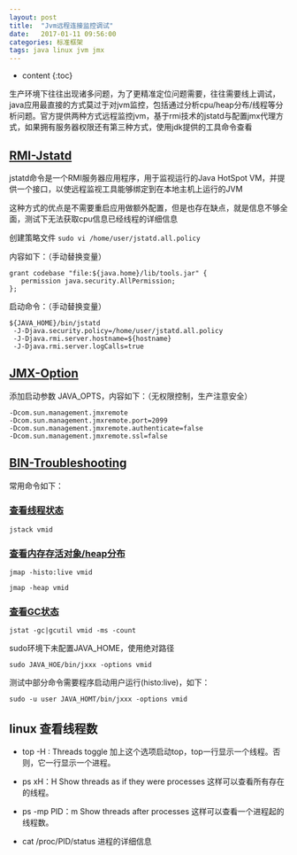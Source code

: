 ```yaml
---
layout: post
title:  "Jvm远程连接监控调试"
date:   2017-01-11 09:56:00
categories: 标准框架
tags: java linux jvm jmx
---
```


* content
{:toc}

生产环境下往往出现诸多问题，为了更精准定位问题需要，往往需要线上调试，java应用最直接的方式莫过于对jvm监控，包括通过分析cpu/heap分布/线程等分析问题。官方提供两种方式远程监控jvm，基于rmi技术的jstatd与配置jmx代理方式，如果拥有服务器权限还有第三种方式，使用jdk提供的工具命令查看





## [RMI-Jstatd](https://docs.oracle.com/javase/8/docs/technotes/tools/unix/jstatd.html)

jstatd命令是一个RMI服务器应用程序，用于监视运行的Java HotSpot VM，并提供一个接口，以使远程监视工具能够绑定到在本地主机上运行的JVM

这种方式的优点是不需要重启应用做额外配置，但是也存在缺点，就是信息不够全面，测试下无法获取cpu信息已经线程的详细信息

创建策略文件
`sudo vi /home/user/jstatd.all.policy`

内容如下：（手动替换变量）

```
grant codebase "file:${java.home}/lib/tools.jar" {
   permission java.security.AllPermission;
};
```

启动命令：（手动替换变量）

```
${JAVA_HOME}/bin/jstatd
 -J-Djava.security.policy=/home/user/jstatd.all.policy
 -J-Djava.rmi.server.hostname=${hostname}
 -J-Djava.rmi.server.logCalls=true
```

## [JMX-Option](http://docs.oracle.com/javase/8/docs/technotes/guides/management/agent.html)

添加启动参数 JAVA_OPTS，内容如下：（无权限控制，生产注意安全）

```
-Dcom.sun.management.jmxremote
-Dcom.sun.management.jmxremote.port=2099
-Dcom.sun.management.jmxremote.authenticate=false
-Dcom.sun.management.jmxremote.ssl=false
```

## [BIN-Troubleshooting](https://docs.oracle.com/javase/8/docs/technotes/tools/unix/s11-troubleshooting_tools.html)

常用命令如下：

### [查看线程状态](https://docs.oracle.com/javase/8/docs/technotes/tools/unix/jstack.html)

`jstack vmid`

### [查看内存存活对象/heap分布](https://docs.oracle.com/javase/8/docs/technotes/tools/unix/jmap.html)

`jmap -histo:live vmid`

`jmap -heap vmid`

### [查看GC状态](https://docs.oracle.com/javase/8/docs/technotes/tools/unix/jstat.html)

`jstat -gc|gcutil vmid -ms -count`

sudo环境下未配置JAVA_HOME，使用绝对路径

`sudo JAVA_HOE/bin/jxxx -options vmid`

测试中部分命令需要程序启动用户运行(histo:live)，如下：

`sudo -u user JAVA_HOMT/bin/jxxx -options vmid`

## linux 查看线程数
- top -H : Threads toggle 加上这个选项启动top，top一行显示一个线程。否则，它一行显示一个进程。

- ps xH：H Show threads as if they were processes 这样可以查看所有存在的线程。

- ps -mp PID：m Show threads after processes 这样可以查看一个进程起的线程数。

- cat /proc/PID/status 进程的详细信息
